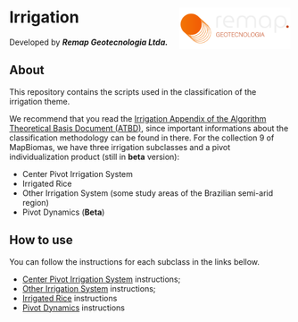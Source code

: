 <div>
    <img src='../../assets/new_logo.png' height='auto' width='200' align='right'>
    <h1>Irrigation</h1>
</div>

Developed by ***Remap Geotecnologia Ltda.***

## About

This repository contains the scripts used in the classification of the irrigation theme.

We recommend that you read the [Irrigation Appendix of the Algorithm Theoretical Basis Document (ATBD)](https://mapbiomas.org/download-dos-atbds), since important informations about the classification methodology can be found in there.  For the collection 9 of MapBiomas, we have three irrigation subclasses and a pivot individualization product (still in **beta** version):

 - Center Pivot Irrigation System
 - Irrigated Rice
 - Other Irrigation System (some study areas of the Brazilian semi-arid region)
 - Pivot Dynamics (**Beta**)

## How to use

You can follow the instructions for each subclass in the links bellow.

 - [Center Pivot Irrigation System](./center-pivot-irrigation-systems) instructions;
 - [Other Irrigation System](./other-irrigation-systems) instructions;
 - [Irrigated Rice](./irrigated-rice) instructions
 - [Pivot Dynamics](./pivot-dynamics) instructions
